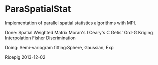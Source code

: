 ParaSpatialStat
===============

Implementation of parallel spatial statistics algorithms with MPI.

Done:
Spatial Weighted Matrix
Moran's I
Ceary's C
Getis' Ord-G
Kriging Interpolation
Fisher Discrimination

Doing:
Semi-variogram fitting:Sphere, Gaussian, Exp

Ricepig
2013-12-02
